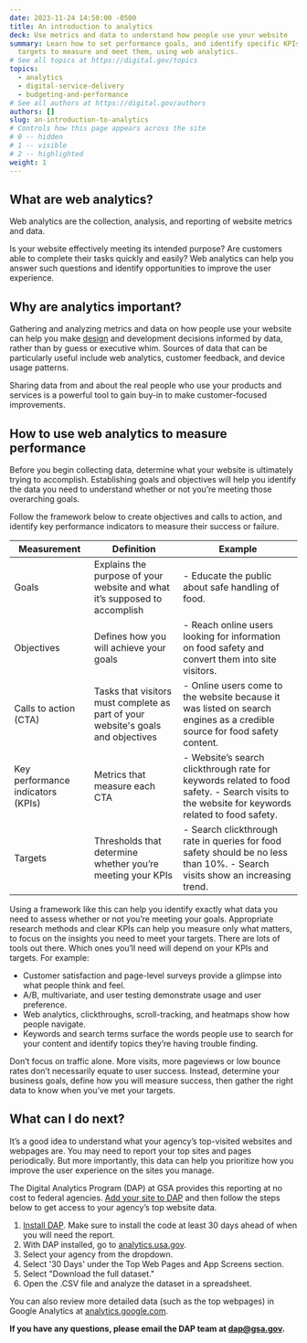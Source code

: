 ```yaml
---
date: 2023-11-24 14:50:00 -0500
title: An introduction to analytics
deck: Use metrics and data to understand how people use your website
summary: Learn how to set performance goals, and identify specific KPIs and
  targets to measure and meet them, using web analytics.
# See all topics at https://digital.gov/topics
topics:
  - analytics
  - digital-service-delivery
  - budgeting-and-performance
# See all authors at https://digital.gov/authors
authors: []
slug: an-introduction-to-analytics
# Controls how this page appears across the site
# 0 -- hidden
# 1 -- visible
# 2 -- highlighted
weight: 1
---
```

## What are web analytics?

Web analytics are the collection, analysis, and reporting of website metrics and data.

Is your website effectively meeting its intended purpose? Are customers able to complete their tasks quickly and easily? Web analytics can help you answer such questions and identify opportunities to improve the user experience.

## Why are analytics important?

Gathering and analyzing metrics and data on how people use your website can help you make [design](https://digital.gov/topics/design/) and development decisions informed by data, rather than by guess or executive whim. Sources of data that can be particularly useful include web analytics, customer feedback, and device usage patterns.

Sharing data from and about the real people who use your products and services is a powerful tool to gain buy-in to make customer-focused improvements.

## How to use web analytics to measure performance

Before you begin collecting data, determine what your website is ultimately trying to accomplish. Establishing goals and objectives will help you identify the data you need to understand whether or not you’re meeting those overarching goals.

Follow the framework below to create objectives and calls to action, and identify key performance indicators to measure their success or failure.

| Measurement                       | Definition                                                                       | Example                                                                                                                                        |
| --------------------------------- | -------------------------------------------------------------------------------- | ---------------------------------------------------------------------------------------------------------------------------------------------- |
| Goals                             | Explains the purpose of your website and what it’s supposed to accomplish        | \- Educate the public about safe handling of food.                                                                                             |
| Objectives                        | Defines how you will achieve your goals                                          | \- Reach online users looking for information on food safety and convert them into site visitors.                                              |
| Calls to action (CTA)             | Tasks that visitors must complete as part of your website's goals and objectives | \- Online users come to the website because it was listed on search engines as a credible source for food safety content.                      |
| Key performance indicators (KPIs) | Metrics that measure each CTA                                                    | \- Website’s search clickthrough rate for keywords related to food safety. - Search visits to the website for keywords related to food safety. |
| Targets                           | Thresholds that determine whether you’re meeting your KPIs                       | \- Search clickthrough rate in queries for food safety should be no less than 10%.  - Search visits show an increasing trend.                  |



Using a framework like this can help you identify exactly what data you need to assess whether or not you’re meeting your goals. Appropriate research methods and clear KPIs can help you measure only what matters, to focus on the insights you need to meet your targets. There are lots of tools out there. Which ones you’ll need will depend on your KPIs and targets. For example:

* Customer satisfaction and page-level surveys provide a glimpse into what people think and feel.
* A/B, multivariate, and user testing demonstrate usage and user preference.
* Web analytics, clickthroughs, scroll-tracking, and heatmaps show how people navigate.
* Keywords and search terms surface the words people use to search for your content and identify topics they’re having trouble finding.

Don’t focus on traffic alone. More visits, more pageviews or low bounce rates don’t necessarily equate to user success. Instead, determine your business goals, define how you will measure success, then gather the right data to know when you’ve met your targets.

## What can I do next?

It’s a good idea to understand what your agency’s top-visited websites and webpages are. You may need to report your top sites and pages periodically. But more importantly, this data can help you prioritize how you improve the user experience on the sites you manage. 

The Digital Analytics Program (DAP) at GSA provides this reporting at no cost to federal agencies. [Add your site to DAP](https://digital.gov/guides/dap/add-your-site-dap/) and then follow the steps below to get access to your agency’s top website data. 

1. [Install DAP](https://digital.gov/guides/dap/add-your-site-dap/). Make sure to install the code at least 30 days ahead of when you will need the report. 
2. With DAP installed, go to [analytics.usa.gov](https://analytics.usa.gov/).
3. Select your agency from the dropdown.
4. Select '30 Days' under the Top Web Pages and App Screens section.
5. Select "Download the full dataset."
6. Open the .CSV file and analyze the dataset in a spreadsheet.

You can also review more detailed data (such as the top webpages) in Google Analytics at [analytics.google.com](https://analytics.google.com). 

**If you have any questions, please email the DAP team at [dap@gsa.gov](mailto:dap@gsa.gov).**